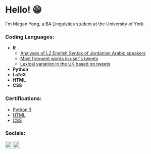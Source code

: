 <h1>Hello! 😁</h1>
I'm Megan Yong, a BA Linguistics student at the University of York. 

<h3>Coding Languages:</h3>

- <b>R</b>
  - [Analyses of L2 English Syntax of Jordanian Arabic speakers](https://github.com/megan-yong/l2-syntax-arabic-eng)
  - [Most frequent words in user's tweets](https://github.com/megan-yong/twitter-user-corpus)
  - [Lexical variation in the UK based on tweets](https://github.com/megan-yong/uk-twitter-variation)
- <b>Python</b>
- <b>LaTeX</b>
- <b>HTML</b>
- <b>CSS</b>

<h3>Certifications:</h3>

- [Python 3](https://www.codecademy.com/profiles/cloud9737533338/certificates/6c152bd262967f8c941c9707ed636bda)
- [HTML](https://www.codecademy.com/profiles/cloud9737533338/certificates/9eb0741e5ebef1f9f58a53bfac67d3a7)
- [CSS](https://www.codecademy.com/profiles/cloud9737533338/certificates/9a5bb1fc45b4281af1fffec93b0aaf05)

<h3>Socials:</h3>

[<img align="left" alt="MeganYong | Twitter" width="22px" src="https://cdn.jsdelivr.net/npm/simple-icons@v3/icons/twitter.svg" />][twitter]
[<img align="left" alt="MeganYong | LinkedIn" width="22px" src="https://cdn.jsdelivr.net/npm/simple-icons@v3/icons/linkedin.svg" />][linkedin]

[twitter]: https://twitter.com/meganyong__
[linkedin]: https://linkedin.com/in/megan-yong

<!--
**megan-yong/megan-yong** is a ✨ _special_ ✨ repository because its `README.md` (this file) appears on your GitHub profile.

Here are some ideas to get you started:

- 🔭 I’m currently working on ...
- 🌱 I’m currently learning ...
- 👯 I’m looking to collaborate on ...
- 🤔 I’m looking for help with ...
- 💬 Ask me about ...
- 📫 How to reach me: ...
- 😄 Pronouns: ...
- ⚡ Fun fact: ...
-->
